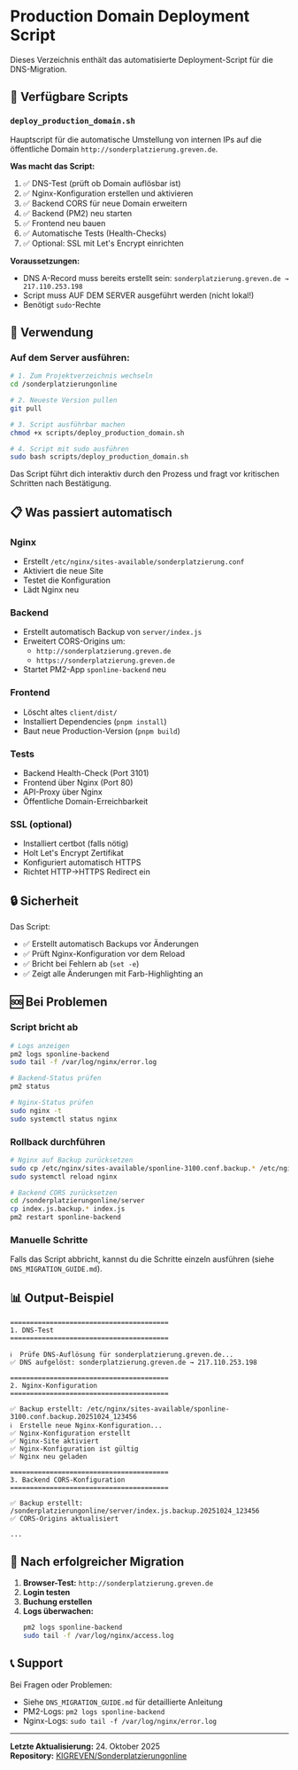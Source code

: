 # Production Domain Deployment Script

Dieses Verzeichnis enthält das automatisierte Deployment-Script für die DNS-Migration.

## 📄 Verfügbare Scripts

### `deploy_production_domain.sh`
Hauptscript für die automatische Umstellung von internen IPs auf die öffentliche Domain `http://sonderplatzierung.greven.de`.

**Was macht das Script:**
1. ✅ DNS-Test (prüft ob Domain auflösbar ist)
2. ✅ Nginx-Konfiguration erstellen und aktivieren
3. ✅ Backend CORS für neue Domain erweitern
4. ✅ Backend (PM2) neu starten
5. ✅ Frontend neu bauen
6. ✅ Automatische Tests (Health-Checks)
7. ✅ Optional: SSL mit Let's Encrypt einrichten

**Voraussetzungen:**
- DNS A-Record muss bereits erstellt sein: `sonderplatzierung.greven.de → 217.110.253.198`
- Script muss AUF DEM SERVER ausgeführt werden (nicht lokal!)
- Benötigt `sudo`-Rechte

## 🚀 Verwendung

### Auf dem Server ausführen:

```bash
# 1. Zum Projektverzeichnis wechseln
cd /sonderplatzierungonline

# 2. Neueste Version pullen
git pull

# 3. Script ausführbar machen
chmod +x scripts/deploy_production_domain.sh

# 4. Script mit sudo ausführen
sudo bash scripts/deploy_production_domain.sh
```

Das Script führt dich interaktiv durch den Prozess und fragt vor kritischen Schritten nach Bestätigung.

## 📋 Was passiert automatisch

### Nginx
- Erstellt `/etc/nginx/sites-available/sonderplatzierung.conf`
- Aktiviert die neue Site
- Testet die Konfiguration
- Lädt Nginx neu

### Backend
- Erstellt automatisch Backup von `server/index.js`
- Erweitert CORS-Origins um:
  - `http://sonderplatzierung.greven.de`
  - `https://sonderplatzierung.greven.de`
- Startet PM2-App `sponline-backend` neu

### Frontend
- Löscht altes `client/dist/`
- Installiert Dependencies (`pnpm install`)
- Baut neue Production-Version (`pnpm build`)

### Tests
- Backend Health-Check (Port 3101)
- Frontend über Nginx (Port 80)
- API-Proxy über Nginx
- Öffentliche Domain-Erreichbarkeit

### SSL (optional)
- Installiert certbot (falls nötig)
- Holt Let's Encrypt Zertifikat
- Konfiguriert automatisch HTTPS
- Richtet HTTP→HTTPS Redirect ein

## 🔒 Sicherheit

Das Script:
- ✅ Erstellt automatisch Backups vor Änderungen
- ✅ Prüft Nginx-Konfiguration vor dem Reload
- ✅ Bricht bei Fehlern ab (`set -e`)
- ✅ Zeigt alle Änderungen mit Farb-Highlighting an

## 🆘 Bei Problemen

### Script bricht ab
```bash
# Logs anzeigen
pm2 logs sponline-backend
sudo tail -f /var/log/nginx/error.log

# Backend-Status prüfen
pm2 status

# Nginx-Status prüfen
sudo nginx -t
sudo systemctl status nginx
```

### Rollback durchführen
```bash
# Nginx auf Backup zurücksetzen
sudo cp /etc/nginx/sites-available/sponline-3100.conf.backup.* /etc/nginx/sites-available/sponline-3100.conf
sudo systemctl reload nginx

# Backend CORS zurücksetzen
cd /sonderplatzierungonline/server
cp index.js.backup.* index.js
pm2 restart sponline-backend
```

### Manuelle Schritte
Falls das Script abbricht, kannst du die Schritte einzeln ausführen (siehe `DNS_MIGRATION_GUIDE.md`).

## 📊 Output-Beispiel

```
========================================
1. DNS-Test
========================================

ℹ️  Prüfe DNS-Auflösung für sonderplatzierung.greven.de...
✅ DNS aufgelöst: sonderplatzierung.greven.de → 217.110.253.198

========================================
2. Nginx-Konfiguration
========================================

✅ Backup erstellt: /etc/nginx/sites-available/sponline-3100.conf.backup.20251024_123456
ℹ️  Erstelle neue Nginx-Konfiguration...
✅ Nginx-Konfiguration erstellt
✅ Nginx-Site aktiviert
✅ Nginx-Konfiguration ist gültig
✅ Nginx neu geladen

========================================
3. Backend CORS-Konfiguration
========================================

✅ Backup erstellt: /sonderplatzierungonline/server/index.js.backup.20251024_123456
✅ CORS-Origins aktualisiert

...
```

## 🎯 Nach erfolgreicher Migration

1. **Browser-Test:** `http://sonderplatzierung.greven.de`
2. **Login testen**
3. **Buchung erstellen**
4. **Logs überwachen:**
   ```bash
   pm2 logs sponline-backend
   sudo tail -f /var/log/nginx/access.log
   ```

## 📞 Support

Bei Fragen oder Problemen:
- Siehe `DNS_MIGRATION_GUIDE.md` für detaillierte Anleitung
- PM2-Logs: `pm2 logs sponline-backend`
- Nginx-Logs: `sudo tail -f /var/log/nginx/error.log`

---

**Letzte Aktualisierung:** 24. Oktober 2025  
**Repository:** [KIGREVEN/Sonderplatzierungonline](https://github.com/KIGREVEN/Sonderplatzierungonline)
